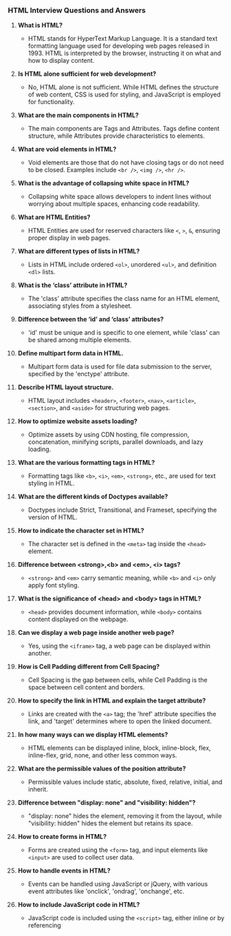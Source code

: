 ### HTML Interview Questions and Answers

1. **What is HTML?**

   - HTML stands for HyperText Markup Language. It is a standard text formatting language used for developing web pages released in 1993. HTML is interpreted by the browser, instructing it on what and how to display content.

2. **Is HTML alone sufficient for web development?**

   - No, HTML alone is not sufficient. While HTML defines the structure of web content, CSS is used for styling, and JavaScript is employed for functionality.

3. **What are the main components in HTML?**

   - The main components are Tags and Attributes. Tags define content structure, while Attributes provide characteristics to elements.

4. **What are void elements in HTML?**

   - Void elements are those that do not have closing tags or do not need to be closed. Examples include `<br />`, `<img />`, `<hr />`.

5. **What is the advantage of collapsing white space in HTML?**

   - Collapsing white space allows developers to indent lines without worrying about multiple spaces, enhancing code readability.

6. **What are HTML Entities?**

   - HTML Entities are used for reserved characters like `<`, `>`, `&`, ensuring proper display in web pages.

7. **What are different types of lists in HTML?**

   - Lists in HTML include ordered `<ol>`, unordered `<ul>`, and definition `<dl>` lists.

8. **What is the ‘class’ attribute in HTML?**

   - The 'class' attribute specifies the class name for an HTML element, associating styles from a stylesheet.

9. **Difference between the ‘id’ and ‘class’ attributes?**

   - 'id' must be unique and is specific to one element, while 'class' can be shared among multiple elements.

10. **Define multipart form data in HTML.**

    - Multipart form data is used for file data submission to the server, specified by the 'enctype' attribute.

11. **Describe HTML layout structure.**

    - HTML layout includes `<header>`, `<footer>`, `<nav>`, `<article>`, `<section>`, and `<aside>` for structuring web pages.

12. **How to optimize website assets loading?**

    - Optimize assets by using CDN hosting, file compression, concatenation, minifying scripts, parallel downloads, and lazy loading.

13. **What are the various formatting tags in HTML?**

    - Formatting tags like `<b>`, `<i>`, `<em>`, `<strong>`, etc., are used for text styling in HTML.

14. **What are the different kinds of Doctypes available?**

    - Doctypes include Strict, Transitional, and Frameset, specifying the version of HTML.

15. **How to indicate the character set in HTML?**

    - The character set is defined in the `<meta>` tag inside the `<head>` element.

16. **Difference between \<strong>,\<b> and \<em>, \<i> tags?**

    - `<strong>` and `<em>` carry semantic meaning, while `<b>` and `<i>` only apply font styling.

17. **What is the significance of \<head> and \<body> tags in HTML?**

    - `<head>` provides document information, while `<body>` contains content displayed on the webpage.

18. **Can we display a web page inside another web page?**

    - Yes, using the `<iframe>` tag, a web page can be displayed within another.

19. **How is Cell Padding different from Cell Spacing?**

    - Cell Spacing is the gap between cells, while Cell Padding is the space between cell content and borders.

20. **How to specify the link in HTML and explain the target attribute?**

    - Links are created with the `<a>` tag; the 'href' attribute specifies the link, and 'target' determines where to open the linked document.

21. **In how many ways can we display HTML elements?**

    - HTML elements can be displayed inline, block, inline-block, flex, inline-flex, grid, none, and other less common ways.

22. **What are the permissible values of the position attribute?**

    - Permissible values include static, absolute, fixed, relative, initial, and inherit.

23. **Difference between "display: none" and "visibility: hidden"?**

    - "display: none" hides the element, removing it from the layout, while "visibility: hidden" hides the element but retains its space.

24. **How to create forms in HTML?**

    - Forms are created using the `<form>` tag, and input elements like `<input>` are used to collect user data.

25. **How to handle events in HTML?**

    - Events can be handled using JavaScript or jQuery, with various event attributes like 'onclick', 'ondrag', 'onchange', etc.

26. **How to include JavaScript code in HTML?**
    - JavaScript code is included using the `<script>` tag, either inline or by referencing
